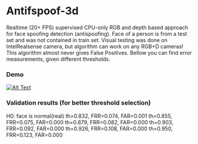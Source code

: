 # Antifspoof-3d

Realtime (20+ FPS)  supervised CPU-only RGB and depth based approach for face spoofing detection (antispoofing). Face of a person is from a test set and was not contained in train set. Visual testing was done on IntelRealsense camera, but algorithm can work on any RGB+D cameras! This algorithm almost never gives False Positives. Bellow you can find error measurements, given different thresholds.

### Demo
[![Alt Text](Demo.gif)](https://www.youtube.com/watch?v=ek1j272iAmc)

### Validation results (for better threshold selection)
H0: face is normal(real)
th=0.832, FRR=0.074, FAR=0.001
th=0.855, FRR=0.075, FAR=0.000
th=0.879, FRR=0.082, FAR=0.000
th=0.903, FRR=0.092, FAR=0.000
th=0.926, FRR=0.108, FAR=0.000
th=0.950, FRR=0.123, FAR=0.000
